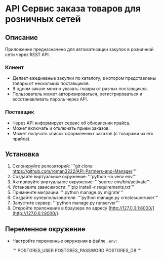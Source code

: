 # API Сервис заказа товаров для розничных сетей
## Описание
Приложение предназначено для автоматизации закупок в розничной сети через REST API.

### Клиент
* Делает ежедневные закупки по каталогу, в котором представлены товары от нескольких поставщиков.
* В одном заказе можно указать товары от разных поставщиков.
* Пользователь может авторизироваться, регистрироваться и восстанавливать пароль через API.

### Поставщик
* Через API информирует сервис об обновлении прайса.
* Может включать и отключать прием заказов.
* Может получать список оформленных заказов (с товарами из его прайса).

## Установка
1. Склонируйте репозиторий:
  '''git clone https://github.com/roman3222/API-Partners-and-Manager'''
2. Создайте виртуальное окружение:
  '''python -m venv env'''
3. Активируйте виртуальное окружение:
  '''source env/bin/activate'''
4. Установите зависимости:
   '''pip install -r requirements.txt'''
5. Примините миграции:
   '''python manage.py migrate'''
6. Создайте суперпользователя:
   '''python manage.py createsuperuser'''
7. Запустите сервер:
   '''python manage.py runserver'''
8. Откройте приложение в браузере по адресу [http://127.0.0.1:8000/](http://127.0.0.1:8000/).

## Переменное окружение
- Настройте переменные окружения в файле `.env`:

  '''
  POSTGRES_USER
  POSTGRES_PASSWORD
  POSTGRES_DB
  '''


